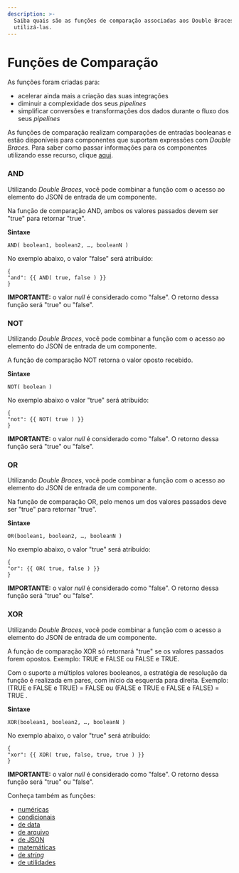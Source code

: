 ```yaml
---
description: >-
  Saiba quais são as funções de comparação associadas aos Double Braces e como
  utilizá-las.
---
```


# Funções de Comparação

As funções foram criadas para:

* acelerar ainda mais a criação das suas integrações
* diminuir a complexidade dos seus _pipelines_
* simplificar conversões e transformações dos dados durante o fluxo dos seus _pipelines_

As funções de comparação realizam comparações de entradas booleanas e estão disponíveis para componentes que suportam expressões com _Double Braces_. Para saber como passar informações para os componentes utilizando esse recurso, clique [aqui](../../funcoes-double-braces/).

### AND <a href="#and" id="and"></a>

Utilizando _Double Braces_, você pode combinar a função com o acesso ao elemento do JSON de entrada de um componente.

Na função de comparação AND, ambos os valores passados devem ser "true" para retornar "true".

**Sintaxe**

```
AND( boolean1, boolean2, …, booleanN )
```

No exemplo abaixo, o valor "false" será atribuído:

```
{
"and": {{ AND( true, false ) }}
}
```

**IMPORTANTE:** o valor _null_ é considerado como "false". O retorno dessa função será "true" ou "false".

### NOT <a href="#not" id="not"></a>

Utilizando _Double Braces_, você pode combinar a função com o acesso ao elemento do JSON de entrada de um componente.

A função de comparação NOT retorna o valor oposto recebido.

**Sintaxe**

```
NOT( boolean )
```

No exemplo abaixo o valor "true" será atribuído:

```
{
"not": {{ NOT( true ) }}
}
```

**IMPORTANTE:** o valor _null_ é considerado como "false". O retorno dessa função será "true" ou "false".

### OR <a href="#or" id="or"></a>

Utilizando _Double Braces_, você pode combinar a função com o acesso ao elemento do JSON de entrada de um componente.

Na função de comparação OR, pelo menos um dos valores passados deve ser "true" para retornar "true".

**Sintaxe**

```
OR(boolean1, boolean2, …, booleanN )
```

No exemplo abaixo, o valor "true" será atribuído:

```
{
"or": {{ OR( true, false ) }}
}
```

**IMPORTANTE:** o valor _null_ é considerado como "false". O retorno dessa função será "true" ou "false".

### XOR <a href="#xor" id="xor"></a>

Utilizando _Double Braces_, você pode combinar a função com o acesso a elemento do JSON de entrada de um componente.

A função de comparação XOR só retornará "true" se os valores passados forem opostos. Exemplo: TRUE e FALSE ou FALSE e TRUE.

Com o suporte a múltiplos valores booleanos, a estratégia de resolução da função é realizada em pares, com início da esquerda para direita. Exemplo: (TRUE e FALSE e TRUE) = FALSE ou (FALSE e TRUE e FALSE e FALSE) = TRUE .

**Sintaxe**

```
XOR(boolean1, boolean2, …, booleanN )
```

No exemplo abaixo, o valor "true" será atribuído:

```
{
"xor": {{ XOR( true, false, true, true ) }}
}
```

**IMPORTANTE:** o valor _null_ é considerado como "false". O retorno dessa função será "true" ou "false".

Conheça também as funções:

* [numéricas](funcoes-numericas.md)
* [condicionais](funcoes-condicionais.md)
* [de data](funcoes-de-data.md)
* [de arquivo](funcoes-de-arquivo.md)
* [de JSON](funcoes-de-json.md)
* [matemáticas](funcoes-matematicas.md)
* [de _string_](https://intercom.help/godigibee/pt-BR/articles/4623887-double-braces-funcoes-de-string)
* [de utilidades](double-braces-funcoes-de-utilidades.md)
